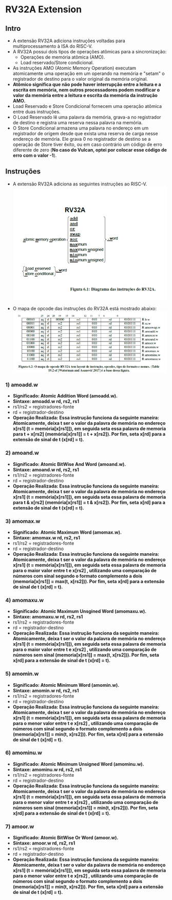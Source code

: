 # RV32A Extension

## Intro
* A extensão RV32A adiciona instruções voltadas para multiprocessamento à ISA do RISC-V.
* A RV32A possui dois tipos de operações atômicas para a sincronização:
  * Operações de memória atômica (AMO).
  * Load reservado/Store condicional.
* As instruções AMO (Atomic Memory Operation) executam atomicamente uma operação em um operando na memória e "setam" o registrador de destino para o valor original da memória original.
* __Atômico significa que não pode haver interrupção entre a leitura e a escrita em memória, nem outros processadores podem modificar o valor da memória entre a leitura e escrita da memória da instrução AMO.__
* Load Reservado e Store Condicional fornecem uma operação atômica entre duas instruções.
* O Load Reservado lê uma palavra da memória, grava-a no registrador de destino e registra uma reserva nessa palavra na memória.
* O Store Condicional armazena uma palavra no endereço em um registrador de origem desde que exista uma reserva de carga nesse endereço de memória. Ele grava 0 no registrador de destino se a operação de Store tiver êxito, ou em caso contrário um código de erro diferente de zero (__No caso do Vulcan, optei por colocar esse código de erro com o valor -1__).

## Instruções
* A extensão RV32A adiciona as seguintes instruções ao RISC-V.
![[rv32a](https://http://riscv.org/)](rv32a_instructions.png)

* O mapa de opcode das instruções do RV32A está mostrado abaixo:
![[rv32a_opcodes](https://http://riscv.org/)](rv32a_opcodes.png)

### 1) amoadd.w
* __Significado: Atomic Addition Word (amoadd.w).__
* __Síntaxe: amoadd.w rd, rs2, rs1__
* rs1/rs2 = registradores-fonte
* rd = registrador-destino
* __Operação Realizada: Essa instrução funciona da seguinte maneira: Atomicamente, deixa t ser o valor da palavra de memória no endereço x[rs1] (t = memória[x[rs1]]), em seguida seta essa palavra de memoria para t + x[rs2] (memória[x[rs1]] = t + x[rs2]). Por fim, seta x[rd] para a extensão de sinal de t (x[rd] = t).__ 

### 2) amoand.w
* __Significado: Atomic BitWise And Word (amoand.w).__
* __Síntaxe: amoand.w rd, rs2, rs1__
* rs1/rs2 = registradores-fonte
* rd = registrador-destino
* __Operação Realizada: Essa instrução funciona da seguinte maneira: Atomicamente, deixa t ser o valor da palavra de memória no endereço x[rs1] (t = memória[x[rs1]]), em seguida seta essa palavra de memoria para t & x[rs2] (memória[x[rs1]] = t & x[rs2]). Por fim, seta x[rd] para a extensão de sinal de t (x[rd] = t).__ 

### 3) amomax.w
* __Significado: Atomic Maximum Word (amomax.w).__
* __Síntaxe: amomax.w rd, rs2, rs1__
* rs1/rs2 = registradores-fonte
* rd = registrador-destino
* __Operação Realizada: Essa instrução funciona da seguinte maneira: Atomicamente, deixa t ser o valor da palavra de memória no endereço x[rs1] (t = memória[x[rs1]]), em seguida seta essa palavra de memoria para o maior valor entre t e x[rs2] , utilizando uma comparação de números com sinal segundo o formato complemento a dois (memoria[x[rs1]] = max(t, x[rs2])). Por fim, seta x[rd] para a extensão de sinal de t (x[rd] = t).__ 

### 4) amomaxu.w
* __Significado: Atomic Maximum Unsgined Word (amomaxu.w).__
* __Síntaxe: amomaxu.w rd, rs2, rs1__
* rs1/rs2 = registradores-fonte
* rd = registrador-destino
* __Operação Realizada: Essa instrução funciona da seguinte maneira: Atomicamente, deixa t ser o valor da palavra de memória no endereço x[rs1] (t = memória[x[rs1]]), em seguida seta essa palavra de memoria para o maior valor entre t e x[rs2] , utilizando uma comparação de números sem sinal (memoria[x[rs1]] = max(t, x[rs2])). Por fim, seta x[rd] para a extensão de sinal de t (x[rd] = t).__ 

### 5) amomin.w
* __Significado: Atomic Minimum Word (amomin.w).__
* __Síntaxe: amomin.w rd, rs2, rs1__
* rs1/rs2 = registradores-fonte
* rd = registrador-destino
* __Operação Realizada: Essa instrução funciona da seguinte maneira: Atomicamente, deixa t ser o valor da palavra de memória no endereço x[rs1] (t = memória[x[rs1]]), em seguida seta essa palavra de memoria para o menor valor entre t e x[rs2] , utilizando uma comparação de números com sinal segundo o formato complemento a dois (memoria[x[rs1]] = min(t, x[rs2])). Por fim, seta x[rd] para a extensão de sinal de t (x[rd] = t).__

### 6) amominu.w
* __Significado: Atomic Minimum Unsigned Word (amominu.w).__
* __Síntaxe: amominu.w rd, rs2, rs1__
* rs1/rs2 = registradores-fonte
* rd = registrador-destino
* __Operação Realizada: Essa instrução funciona da seguinte maneira: Atomicamente, deixa t ser o valor da palavra de memória no endereço x[rs1] (t = memória[x[rs1]]), em seguida seta essa palavra de memoria para o menor valor entre t e x[rs2] , utilizando uma comparação de números sem sinal (memoria[x[rs1]] = min(t, x[rs2])). Por fim, seta x[rd] para a extensão de sinal de t (x[rd] = t).__

### 7) amoor.w
* __Significado: Atomic BitWise Or Word (amoor.w).__
* __Síntaxe: amoor.w rd, rs2, rs1__
* rs1/rs2 = registradores-fonte
* rd = registrador-destino
* __Operação Realizada: Essa instrução funciona da seguinte maneira: Atomicamente, deixa t ser o valor da palavra de memória no endereço x[rs1] (t = memória[x[rs1]]), em seguida seta essa palavra de memoria para o menor valor entre t e x[rs2] , utilizando uma comparação de números com sinal segundo o formato complemento a dois (memoria[x[rs1]] = min(t, x[rs2])). Por fim, seta x[rd] para a extensão de sinal de t (x[rd] = t).__
